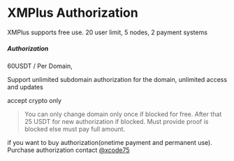 # XMPlus Authorization

XMPlus supports free use. 20 user limit, 5 nodes, 2 payment systems

##### Authorization

60USDT / Per Domain, 

Support unlimited subdomain authorization for the domain, unlimited access and updates

accept crypto only

> You can only change domain only once if blocked for free. After that 25 USDT for new authorization if blocked. Must provide proof is blocked else must pay full amount.

if you want to buy authorization(onetime payment and permanent use). Purchase authorization contact [@xcode75](https://t.me/xcode75)
